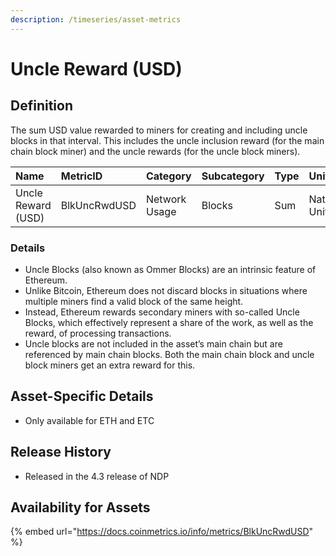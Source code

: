 ```yaml
---
description: /timeseries/asset-metrics
---
```


# Uncle Reward \(USD\)

## Definition

The sum USD value rewarded to miners for creating and including uncle blocks in that interval. This includes the uncle inclusion reward \(for the main chain block miner\) and the uncle rewards \(for the uncle block miners\).

| Name | MetricID | Category | Subcategory | Type | Unit | Interval |
| :--- | :--- | :--- | :--- | :--- | :--- | :--- |
| Uncle Reward \(USD\) | BlkUncRwdUSD | Network Usage | Blocks | Sum | Native Units | 1 block, 1 day |

### Details

* Uncle Blocks \(also known as Ommer Blocks\) are an intrinsic feature of Ethereum.
* Unlike Bitcoin, Ethereum does not discard blocks in situations where multiple miners find a valid block of the same height.
* Instead, Ethereum rewards secondary miners with so-called Uncle Blocks, which effectively represent a share of the work, as well as the reward, of processing transactions.
* Uncle blocks are not included in the asset’s main chain but are referenced by main chain blocks. Both the main chain block and uncle block miners get an extra reward for this.

## Asset-Specific Details

* Only available for ETH and ETC

## Release History

* Released in the 4.3 release of NDP

## Availability for Assets

{% embed url="https://docs.coinmetrics.io/info/metrics/BlkUncRwdUSD" %}

